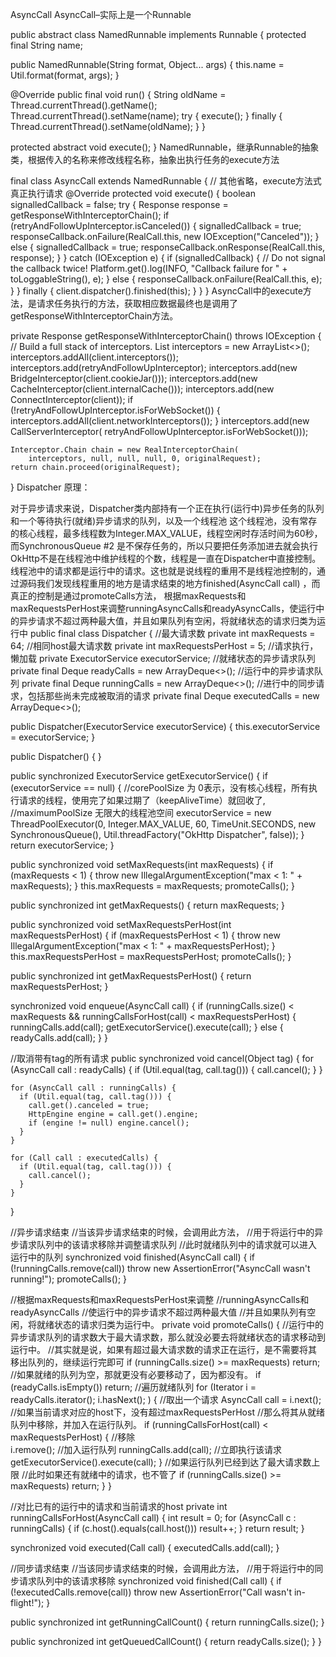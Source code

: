
AsyncCall
AsyncCall–实际上是一个Runnable

public abstract class NamedRunnable implements Runnable {
  protected final String name;

  public NamedRunnable(String format, Object... args) {
    this.name = Util.format(format, args);
  }

  @Override public final void run() {
    String oldName = Thread.currentThread().getName();
    Thread.currentThread().setName(name);
    try {
      execute();
    } finally {
      Thread.currentThread().setName(oldName);
    }
  }

  protected abstract void execute();
}
NamedRunnable，继承Runnable的抽象类，根据传入的名称来修改线程名称，抽象出执行任务的execute方法

final class AsyncCall extends NamedRunnable {
    // 其他省略，execute方法式真正执行请求
    @Override protected void execute() {
      boolean signalledCallback = false;
      try {
        Response response = getResponseWithInterceptorChain();
        if (retryAndFollowUpInterceptor.isCanceled()) {
          signalledCallback = true;
          responseCallback.onFailure(RealCall.this, new IOException("Canceled"));
        } else {
          signalledCallback = true;
          responseCallback.onResponse(RealCall.this, response);
        }
      } catch (IOException e) {
        if (signalledCallback) {
          // Do not signal the callback twice!
          Platform.get().log(INFO, "Callback failure for " + toLoggableString(), e);
        } else {
          responseCallback.onFailure(RealCall.this, e);
        }
      } finally {
        client.dispatcher().finished(this);
      }
    }
}
AsyncCall中的execute方法，是请求任务执行的方法，获取相应数据最终也是调用了getResponseWithInterceptorChain方法。

private Response getResponseWithInterceptorChain() throws IOException {
    // Build a full stack of interceptors.
    List<Interceptor> interceptors = new ArrayList<>();
    interceptors.addAll(client.interceptors());
    interceptors.add(retryAndFollowUpInterceptor);
    interceptors.add(new BridgeInterceptor(client.cookieJar()));
    interceptors.add(new CacheInterceptor(client.internalCache()));
    interceptors.add(new ConnectInterceptor(client));
    if (!retryAndFollowUpInterceptor.isForWebSocket()) {
      interceptors.addAll(client.networkInterceptors());
    }
    interceptors.add(new CallServerInterceptor(
        retryAndFollowUpInterceptor.isForWebSocket()));

    Interceptor.Chain chain = new RealInterceptorChain(
        interceptors, null, null, null, 0, originalRequest);
    return chain.proceed(originalRequest);
  }
Dispatcher
原理：

对于异步请求来说，Dispatcher类内部持有一个正在执行(运行中)异步任务的队列和一个等待执行(就绪)异步请求的队列，以及一个线程池
这个线程池，没有常存的核心线程，最多线程数为Integer.MAX_VALUE，线程空闲时存活时间为60秒，而SynchronousQueue #2 是不保存任务的，所以只要把任务添加进去就会执行
OkHttp不是在线程池中维护线程的个数，线程是一直在Dispatcher中直接控制。线程池中的请求都是运行中的请求。这也就是说线程的重用不是线程池控制的，通过源码我们发现线程重用的地方是请求结束的地方finished(AsyncCall call) ，而真正的控制是通过promoteCalls方法， 根据maxRequests和maxRequestsPerHost来调整runningAsyncCalls和readyAsyncCalls，使运行中的异步请求不超过两种最大值，并且如果队列有空闲，将就绪状态的请求归类为运行中
public final class Dispatcher {
  //最大请求数
  private int maxRequests = 64;
  //相同host最大请求数
  private int maxRequestsPerHost = 5;
  //请求执行，懒加载
  private ExecutorService executorService;
  //就绪状态的异步请求队列
  private final Deque<AsyncCall> readyCalls = new ArrayDeque<>();
  //运行中的异步请求队列
  private final Deque<AsyncCall> runningCalls = new ArrayDeque<>();
  //进行中的同步请求，包括那些尚未完成被取消的请求
  private final Deque<Call> executedCalls = new ArrayDeque<>();

  public Dispatcher(ExecutorService executorService) {
    this.executorService = executorService;
  }

  public Dispatcher() {
  }

  public synchronized ExecutorService getExecutorService() {
    if (executorService == null) {
       //corePoolSize 为 0表示，没有核心线程，所有执行请求的线程，使用完了如果过期了（keepAliveTime）就回收了,
      //maximumPoolSize 无限大的线程池空间
      executorService = new ThreadPoolExecutor(0, Integer.MAX_VALUE, 60, TimeUnit.SECONDS,
          new SynchronousQueue<Runnable>(), Util.threadFactory("OkHttp Dispatcher", false));
    }
    return executorService;
  }

  public synchronized void setMaxRequests(int maxRequests) {
    if (maxRequests < 1) {
      throw new IllegalArgumentException("max < 1: " + maxRequests);
    }
    this.maxRequests = maxRequests;
    promoteCalls();
  }

  public synchronized int getMaxRequests() {
    return maxRequests;
  }

  public synchronized void setMaxRequestsPerHost(int maxRequestsPerHost) {
    if (maxRequestsPerHost < 1) {
      throw new IllegalArgumentException("max < 1: " + maxRequestsPerHost);
    }
    this.maxRequestsPerHost = maxRequestsPerHost;
    promoteCalls();
  }

  public synchronized int getMaxRequestsPerHost() {
    return maxRequestsPerHost;
  }

  synchronized void enqueue(AsyncCall call) {
    if (runningCalls.size() < maxRequests && runningCallsForHost(call) < maxRequestsPerHost) {
      runningCalls.add(call);
      getExecutorService().execute(call);
    } else {
      readyCalls.add(call);
    }
  }

  //取消带有tag的所有请求
  public synchronized void cancel(Object tag) {
    for (AsyncCall call : readyCalls) {
      if (Util.equal(tag, call.tag())) {
        call.cancel();
      }
    }

    for (AsyncCall call : runningCalls) {
      if (Util.equal(tag, call.tag())) {
        call.get().canceled = true;
        HttpEngine engine = call.get().engine;
        if (engine != null) engine.cancel();
      }
    }

    for (Call call : executedCalls) {
      if (Util.equal(tag, call.tag())) {
        call.cancel();
      }
    }
  }

  //异步请求结束
  //当该异步请求结束的时候，会调用此方法，
  //用于将运行中的异步请求队列中的该请求移除并调整请求队列
  //此时就绪队列中的请求就可以进入运行中的队列
  synchronized void finished(AsyncCall call) {
    if (!runningCalls.remove(call)) throw new AssertionError("AsyncCall wasn't running!");
    promoteCalls();
  }

  //根据maxRequests和maxRequestsPerHost来调整
  //runningAsyncCalls和readyAsyncCalls
  //使运行中的异步请求不超过两种最大值
  //并且如果队列有空闲，将就绪状态的请求归类为运行中。
  private void promoteCalls() {
    //运行中的异步请求队列的请求数大于最大请求数，那么就没必要去将就绪状态的请求移动到运行中。
    //其实就是说，如果有超过最大请求数的请求正在运行，是不需要将其移出队列的，继续运行完即可
    if (runningCalls.size() >= maxRequests) return;
    //如果就绪的队列为空，那就更没有必要移动了，因为都没有。
    if (readyCalls.isEmpty()) return; 
    //遍历就绪队列
    for (Iterator<AsyncCall> i = readyCalls.iterator(); i.hasNext(); ) {
      //取出一个请求
      AsyncCall call = i.next();
      //如果当前请求对应的host下，没有超过maxRequestsPerHost
      //那么将其从就绪队列中移除，并加入在运行队列。
      if (runningCallsForHost(call) < maxRequestsPerHost) { 
        //移除        
        i.remove();
        //加入运行队列
        runningCalls.add(call);
        //立即执行该请求
        getExecutorService().execute(call);
      }
        //如果运行队列已经到达了最大请求数上限
        //此时如果还有就绪中的请求，也不管了
      if (runningCalls.size() >= maxRequests) return; 
    }
  }

  //对比已有的运行中的请求和当前请求的host
  private int runningCallsForHost(AsyncCall call) {
    int result = 0;
    for (AsyncCall c : runningCalls) {
      if (c.host().equals(call.host())) result++;
    }
    return result;
  }

  synchronized void executed(Call call) {
    executedCalls.add(call);
  }

  //同步请求结束
  //当该同步请求结束的时候，会调用此方法，
  //用于将运行中的同步请求队列中的该请求移除
  synchronized void finished(Call call) {
    if (!executedCalls.remove(call)) throw new AssertionError("Call wasn't in-flight!");
  }

  public synchronized int getRunningCallCount() {
    return runningCalls.size();
  }

  public synchronized int getQueuedCallCount() {
    return readyCalls.size();
  }
}


